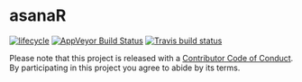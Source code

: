 # asanaR
[![lifecycle](https://img.shields.io/badge/lifecycle-experimental-orange.svg)](https://www.tidyverse.org/lifecycle/#experimental)
[![AppVeyor Build Status](https://ci.appveyor.com/ryantsullivan/asanaR)](https://ci.appveyor.com/api/projects/status/08ginyj0ja19vmwl?svg=true
)
[![Travis build status](https://travis-ci.org/ryantsullivan/asanaR.svg?branch=master)](https://travis-ci.org/ryantsullivan/asanaR)

Please note that this project is released with a [Contributor Code of Conduct](CODE_OF_CONDUCT.md).
By participating in this project you agree to abide by its terms.

